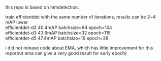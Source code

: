 this repo is based on mmdetection.

train efficientdet with the same number of iterations,  results can be 2~4 mAP lower  
efficientdet-d2  40.4mAP batchsize=64 epoch=154  
efficientdet-d3  43.6mAP batchsize=32 epoch=115  
efficientdet-d5  47.4mAP batchsize=16 epoch=38  


i did not release code about EMA, which has little improvement for this repo(but ema can give a very good result for early epoch)
